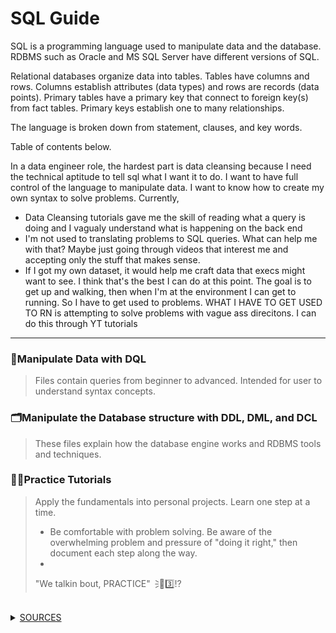 # **SQL Guide**
SQL is a programming language used to manipulate data and the database. RDBMS such as Oracle and MS SQL Server have different versions of SQL. 
<br />

Relational databases organize data into tables. Tables have columns and rows. Columns establish attributes (data types) and rows are records (data points). Primary tables have a primary key that connect to foreign key(s) from fact tables. Primary keys establish one to many relationships.
<br />

The language is broken down from statement, clauses, and key words. 

Table of contents below. 

In a data engineer role, the hardest part is data cleansing because I need the technical aptitude to tell sql what I want it to do. I want to have full control of the language to manipulate data. I want to know how to create my own syntax to solve problems. Currently, 
- Data Cleansing tutorials gave me the skill of reading what a query is doing and I vagualy understand what is happening on the back end
- I'm not used to translating problems to SQL queries. What can help me with that? Maybe just going through videos that interest me and accepting only the stuff that makes sense.
- If I got my own dataset, it would help me craft data that execs might want to see. I think that's the best I can do at this point. The goal is to get up and walking, then when I'm at the environment I can get to running. So I have to get used to problems. WHAT I HAVE TO GET USED TO RN is attempting to solve problems with vague ass direcitons. I can do this through YT tutorials

---

### 📶Manipulate Data with DQL
> Files contain queries from beginner to advanced. Intended for user to understand syntax concepts.



### 🗂️Manipulate the Database structure with DDL, DML, and DCL
> These files explain how the database engine works and RDBMS tools and techniques.



### ✍🏼Practice Tutorials
> Apply the fundamentals into personal projects. Learn one step at a time.
>
> - Be comfortable with problem solving. Be aware of the overwhelming problem and pressure of "doing it right," then document each step along the way.
> - 
> "We talkin bout, PRACTICE"🗦🐐3️⃣⁉️

<br>

<details>
  <summary><ins>SOURCES</ins></summary>

### 😤📺 Youtube University! Support these channels! 

> Beginner SQL w/ Joey Blue - https://www.youtube.com/@joeyblue1/playlists <br />
>
> Intermediate to Advanced SQL w/ Alex the Analyst - https://www.youtube.com/channel/UC7cs8q-gJRlGwj4A8OmCmXg/playlists <br />
>
> How the MS SQL Engine works w/ Brent Ozar - https://www.youtube.com/watch?v=fERXOywBhlA <br />
>
> BI Interview Q&A - https://www.youtube.com/c/Csharp-video-tutorialsBlogspot/playlists <br />
>
> Joe Celko
>
> Conceptual SQL w/ Visualizations https://www.youtube.com/@ByteByteGo
>
> https://www.youtube.com/@GuyInACube/playlists What are common table expressions?
>
> SQL, PYTHON, and CS 101 playlist - https://www.youtube.com/@Fireship/playlists
>
> https://www.youtube.com/watch?v=dyfQoklmjAk , https://www.youtube.com/watch?v=nNR4jracHYA , https://www.youtube.com/watch?v=GAthOFYhcVg&pp=ygUUc3FsIHNlYXR0bGUgZGF0QSBndXk%3D
<!--
-->


</details>
